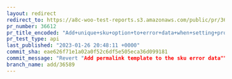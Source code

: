 ```yaml
---
layout: redirect
redirect_to: https://a8c-woo-test-reports.s3.amazonaws.com/public/pr/36612/api/index.html
pr_number: 36612
pr_title_encoded: "Add+unique+sku+option+to+error+data+when+setting+product+sku"
pr_test_type: api
last_published: "2023-01-26 20:48:11 +0000"
commit_sha: eae626f71e1a02a0f52c6df5e505eca36d099181
commit_message: "Revert "Add permalink template to the sku error data""
branch_name: add/36589
---
```

